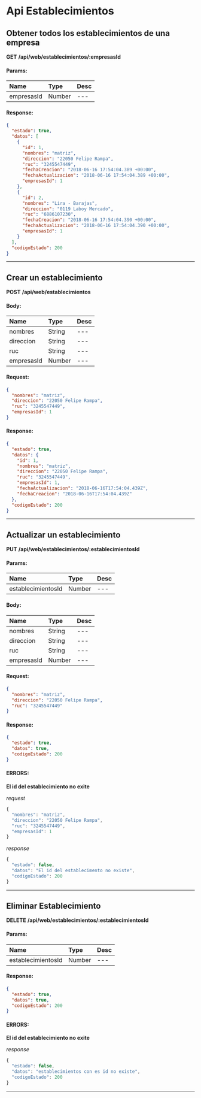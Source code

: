 # Api Establecimientos

## Obtener todos los establecimientos de una empresa

__GET__ __/api/web/establecimientos/:empresasId__


#### Params:
| Name       | Type    | Desc |
| :--------- | :------ | :-------|
| empresasId | Number |   ---   |
	

#### Response:

```json
{
  "estado": true,
  "datos": [
    {
      "id": 1,
      "nombres": "matriz",
      "direccion": "22050 Felipe Rampa",
      "ruc": "3245547449",
      "fechaCreacion": "2018-06-16 17:54:04.389 +00:00",
      "fechaActualizacion": "2018-06-16 17:54:04.389 +00:00",
      "empresasId": 1
    },
    {
      "id": 2,
      "nombres": "Lira - Barajas",
      "direccion": "0119 Laboy Mercado",
      "ruc": "6886107230",
      "fechaCreacion": "2018-06-16 17:54:04.390 +00:00",
      "fechaActualizacion": "2018-06-16 17:54:04.390 +00:00",
      "empresasId": 1
    }
  ],
  "codigoEstado": 200
}
```


___



## Crear un establecimiento

__POST__ __/api/web/establecimientos__


#### Body:
| Name       | Type    | Desc |
| :--------- | :------ | :-------| 
|  nombres  | String  |   ---   | 
|  direccion  | String  |   ---   | 
|  ruc  | String  |   ---   | 
|  empresasId  | Number  |   ---   | 

#### Request:

```json
{
  "nombres": "matriz",
  "direccion": "22050 Felipe Rampa",
  "ruc": "3245547449",
  "empresasId": 1
}
```

#### Response:

```json
{
  "estado": true,
  "datos": {
    "id": 1,
    "nombres": "matriz",
    "direccion": "22050 Felipe Rampa",
    "ruc": "3245547449",
    "empresasId": 1,
    "fechaActualizacion": "2018-06-16T17:54:04.439Z",
    "fechaCreacion": "2018-06-16T17:54:04.439Z"
  },
  "codigoEstado": 200
}
```


___



## Actualizar un establecimiento

__PUT__ __/api/web/establecimientos/:establecimientosId__


#### Params:
| Name       | Type    | Desc |
| :--------- | :------ | :-------|
| establecimientosId | Number |   ---   |
	

#### Body:
| Name       | Type    | Desc |
| :--------- | :------ | :-------| 
|  nombres  | String  |   ---   | 
|  direccion  | String  |   ---   | 
|  ruc  | String  |   ---   | 
|  empresasId  | Number  |   ---   | 

#### Request:

```json
{
  "nombres": "matriz",
  "direccion": "22050 Felipe Rampa",
  "ruc": "3245547449"
}
```

#### Response:

```json
{
  "estado": true,
  "datos": true,
  "codigoEstado": 200
}
```

#### ERRORS:
__El id del establecimiento no exite__




_request_

```js
{
  "nombres": "matriz",
  "direccion": "22050 Felipe Rampa",
  "ruc": "3245547449",
  "empresasId": 1
}
```

_response_

```js
{
  "estado": false,
  "datos": "El id del establecimento no existe",
  "codigoEstado": 200
}
```
	
	


___



## Eliminar Establecimiento

__DELETE__ __/api/web/establecimientos/:establecimientosId__


#### Params:
| Name       | Type    | Desc |
| :--------- | :------ | :-------|
| establecimientosId | Number |   ---   |
	

#### Response:

```json
{
  "estado": true,
  "datos": true,
  "codigoEstado": 200
}
```

#### ERRORS:
__El id del establecimiento no exite__




_response_

```js
{
  "estado": false,
  "datos": "establecimientos con es id no existe",
  "codigoEstado": 200
}
```
	
	


___



